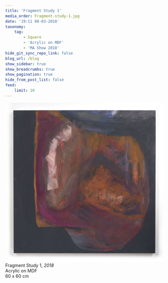 ```yaml
---
title: 'Fragment Study 1'
media_order: Fragment-study-1.jpg
date: '19:11 08-03-2018'
taxonomy:
    tag:
        - Square
        - 'Acrylic on MDF'
        - 'MA Show 2018'
hide_git_sync_repo_link: false
blog_url: /blog
show_sidebar: true
show_breadcrumbs: true
show_pagination: true
hide_from_post_list: false
feed:
    limit: 10
---
```


![](Fragment-study-1.jpg)
Fragment Study 1, _2018_  
Acrylic on MDF  
60 x 60 cm  
